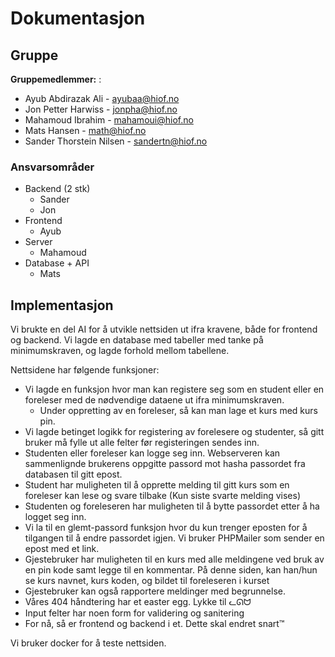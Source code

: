 # Dokumentasjon

## Gruppe

**Gruppemedlemmer:**
:
* Ayub Abdirazak Ali - ayubaa@hiof.no
* Jon Petter Harwiss - jonpha@hiof.no
* Mahamoud Ibrahim - mahamoui@hiof.no
* Mats Hansen - math@hiof.no
* Sander Thorstein Nilsen - sandertn@hiof.no

### Ansvarsområder

* Backend (2 stk)
    * Sander
    * Jon
* Frontend
    * Ayub
* Server
    * Mahamoud
* Database + API
    * Mats

## Implementasjon
Vi brukte en del AI for å utvikle nettsiden ut ifra kravene, både for frontend og backend. Vi lagde en database med tabeller med tanke på minimumskraven, og lagde forhold mellom tabellene.

Nettsidene har følgende funksjoner:
* Vi lagde en funksjon hvor man kan registere seg som en student eller en foreleser med de nødvendige dataene ut ifra minimumskraven.
    * Under oppretting av en foreleser, så kan man lage et kurs med kurs pin.
* Vi lagde betinget logikk for registering av forelesere og studenter, så gitt bruker må fylle ut alle felter før registeringen sendes inn.
* Studenten eller foreleser kan logge seg inn. Webserveren kan sammenlignde brukerens oppgitte passord mot hasha passordet fra databasen til gitt epost.
* Student har muligheten til å opprette melding til gitt kurs som en foreleser kan lese og svare tilbake (Kun siste svarte melding vises)
* Studenten og foreleseren har muligheten til å bytte passordet etter å ha logget seg inn.
* Vi la til en glemt-passord funksjon hvor du kun trenger eposten for å tilgangen til å endre passordet igjen. Vi bruker PHPMailer som sender en epost med et link.
* Gjestebruker har muligheten til en kurs med alle meldingene ved bruk av en pin kode samt legge til en kommentar. På denne siden, kan han/hun se kurs navnet, kurs koden, og bildet til foreleseren i kurset
* Gjestebruker kan også rapportere meldinger med begrunnelse.
* Våres 404 håndtering har et easter egg. Lykke til ᓚᘏᗢ
* Input felter har noen form for validering og sanitering
* For nå, så er frontend og backend i et. Dette skal endret snart™️

Vi bruker docker for å teste nettsiden.